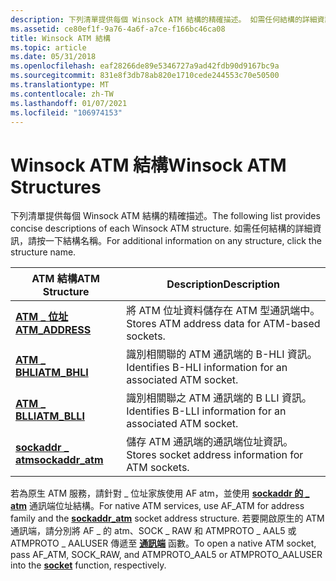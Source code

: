 ```yaml
---
description: 下列清單提供每個 Winsock ATM 結構的精確描述。 如需任何結構的詳細資訊，請按一下結構名稱。
ms.assetid: ce80ef1f-9a76-4a6f-a7ce-f166bc46ca08
title: Winsock ATM 結構
ms.topic: article
ms.date: 05/31/2018
ms.openlocfilehash: eaf28266de89e5346727a9ad42fdb90d9167bc9a
ms.sourcegitcommit: 831e8f3db78ab820e1710cede244553c70e50500
ms.translationtype: MT
ms.contentlocale: zh-TW
ms.lasthandoff: 01/07/2021
ms.locfileid: "106974153"
---
```

# <a name="winsock-atm-structures"></a><span data-ttu-id="ff357-104">Winsock ATM 結構</span><span class="sxs-lookup"><span data-stu-id="ff357-104">Winsock ATM Structures</span></span>

<span data-ttu-id="ff357-105">下列清單提供每個 Winsock ATM 結構的精確描述。</span><span class="sxs-lookup"><span data-stu-id="ff357-105">The following list provides concise descriptions of each Winsock ATM structure.</span></span> <span data-ttu-id="ff357-106">如需任何結構的詳細資訊，請按一下結構名稱。</span><span class="sxs-lookup"><span data-stu-id="ff357-106">For additional information on any structure, click the structure name.</span></span>



| <span data-ttu-id="ff357-107">ATM 結構</span><span class="sxs-lookup"><span data-stu-id="ff357-107">ATM Structure</span></span>                           | <span data-ttu-id="ff357-108">Description</span><span class="sxs-lookup"><span data-stu-id="ff357-108">Description</span></span>                                                |
|-----------------------------------------|------------------------------------------------------------|
| [<span data-ttu-id="ff357-109">**ATM \_ 位址**</span><span class="sxs-lookup"><span data-stu-id="ff357-109">**ATM\_ADDRESS**</span></span>](/windows/desktop/api/Ws2atm/ns-ws2atm-atm_address)   | <span data-ttu-id="ff357-110">將 ATM 位址資料儲存在 ATM 型通訊端中。</span><span class="sxs-lookup"><span data-stu-id="ff357-110">Stores ATM address data for ATM-based sockets.</span></span>             |
| [<span data-ttu-id="ff357-111">**ATM \_ BHLI**</span><span class="sxs-lookup"><span data-stu-id="ff357-111">**ATM\_BHLI**</span></span>](/windows/desktop/api/Ws2atm/ns-ws2atm-atm_bhli)         | <span data-ttu-id="ff357-112">識別相關聯的 ATM 通訊端的 B-HLI 資訊。</span><span class="sxs-lookup"><span data-stu-id="ff357-112">Identifies B-HLI information for an associated ATM socket.</span></span> |
| [<span data-ttu-id="ff357-113">**ATM \_ BLLI**</span><span class="sxs-lookup"><span data-stu-id="ff357-113">**ATM\_BLLI**</span></span>](/windows/desktop/api/Ws2atm/ns-ws2atm-atm_blli)         | <span data-ttu-id="ff357-114">識別相關聯之 ATM 通訊端的 B LLI 資訊。</span><span class="sxs-lookup"><span data-stu-id="ff357-114">Identifies B-LLI information for an associated ATM socket.</span></span> |
| [<span data-ttu-id="ff357-115">**sockaddr \_ atm**</span><span class="sxs-lookup"><span data-stu-id="ff357-115">**sockaddr\_atm**</span></span>](/windows/desktop/api/Ws2atm/ns-ws2atm-sockaddr_atm) | <span data-ttu-id="ff357-116">儲存 ATM 通訊端的通訊端位址資訊。</span><span class="sxs-lookup"><span data-stu-id="ff357-116">Stores socket address information for ATM sockets.</span></span>         |



 

<span data-ttu-id="ff357-117">若為原生 ATM 服務，請針對 \_ 位址家族使用 AF atm，並使用 [**sockaddr 的 \_ atm**](/windows/desktop/api/Ws2atm/ns-ws2atm-sockaddr_atm) 通訊端位址結構。</span><span class="sxs-lookup"><span data-stu-id="ff357-117">For native ATM services, use AF\_ATM for address family and the [**sockaddr\_atm**](/windows/desktop/api/Ws2atm/ns-ws2atm-sockaddr_atm) socket address structure.</span></span> <span data-ttu-id="ff357-118">若要開啟原生的 ATM 通訊端，請分別將 AF \_ 的 atm、SOCK \_ RAW 和 ATMPROTO \_ AAL5 或 ATMPROTO \_ AALUSER 傳遞至 [**通訊端**](/windows/desktop/api/Winsock2/nf-winsock2-socket) 函數。</span><span class="sxs-lookup"><span data-stu-id="ff357-118">To open a native ATM socket, pass AF\_ATM, SOCK\_RAW, and ATMPROTO\_AAL5 or ATMPROTO\_AALUSER into the [**socket**](/windows/desktop/api/Winsock2/nf-winsock2-socket) function, respectively.</span></span>

 

 



